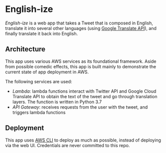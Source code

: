 # English-ize

_English-ize_ is a web app that takes a Tweet that is composed in English, translate it into several other languages (using [Google Translate API](https://cloud.google.com/translate/)), and finally translate it back into English. 

## Architecture
This app uses various AWS services as its foundational framework. Aside from possible comedic effects, this app is built mainly to demonstrate the current state of app deployment in AWS. 

The following services are used:
- _Lambda_: lambda functions interact with Twitter API and Google Cloud Translate API to obtain the text of the tweet and go through translation layers. The function is written in Python 3.7
- _API Gateway_: receives requests from the user with the tweet, and triggers lambda functions 

## Deployment
This app uses [AWS CLI](https://aws.amazon.com/cli/) to deploy as much as possible, instead of deploying via the web UI. Credentials are never committed to this repo. 